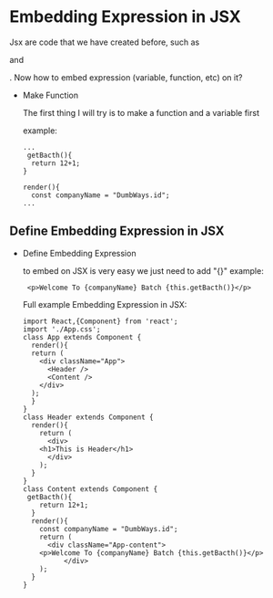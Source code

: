 # Embedding Expression in JSX

  Jsx are code that we have created before, such as <div> and <p>. Now how to embed expression (variable, function, etc) on it? 

- Make Function
  
  The first thing I will try is to make a function and a variable first 
  
  example:
  ```
  ...
   getBacth(){
    return 12+1;
  }

  render(){
    const companyName = "DumbWays.id";
  ...
  ```

## Define Embedding Expression in JSX

- Define Embedding Expression

  to embed on JSX is very easy we just need to add "{}"
  example:
    ```
	 <p>Welcome To {companyName} Batch {this.getBacth()}</p>
    ```
    
    Full example Embedding Expression in JSX:
    ```
	import React,{Component} from 'react';
	import './App.css';
	class App extends Component {
	  render(){
	  return (
	    <div className="App">
	      <Header />
	      <Content />
	    </div>
	  );
	  }
	}
	class Header extends Component {
	  render(){
	    return (
	      <div>
		<h1>This is Header</h1>
	      </div>
	    );
	  }
	}
	class Content extends Component {
	 getBacth(){
	    return 12+1;
	  }
	  render(){
	    const companyName = "DumbWays.id";
	    return (
	      <div className="App-content">
		<p>Welcome To {companyName} Batch {this.getBacth()}</p>
      	      </div>
	    );
	  }
	}
    ```
